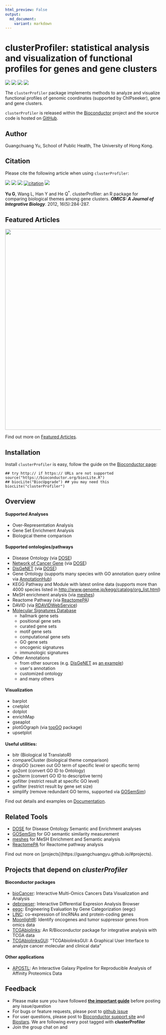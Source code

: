 ```yaml
---
html_preview: False
output:
  md_document:
    variant: markdown
---
```


clusterProfiler: statistical analysis and visualization of functional profiles for genes and gene clusters
==========================================================================================================

<!-- AddToAny BEGIN -->
<div class="a2a_kit a2a_kit_size_32 a2a_default_style">

<a class="a2a_dd" href="//www.addtoany.com/share"></a>
<a class="a2a_button_facebook"></a> <a class="a2a_button_twitter"></a>
<a class="a2a_button_google_plus"></a>
<a class="a2a_button_pinterest"></a> <a class="a2a_button_reddit"></a>
<a class="a2a_button_sina_weibo"></a> <a class="a2a_button_wechat"></a>
<a class="a2a_button_douban"></a>

</div>

<script async src="//static.addtoany.com/menu/page.js"></script>
<!-- AddToAny END -->
<link rel="stylesheet" href="https://guangchuangyu.github.io/css/font-awesome.min.css">
<link rel="stylesheet" href="https://guangchuangyu.github.io/css/academicons.min.css">

[![](https://img.shields.io/badge/release%20version-3.2.14-blue.svg?style=flat)](https://bioconductor.org/packages/clusterProfiler)
[![](https://img.shields.io/badge/devel%20version-3.3.6-blue.svg?style=flat)](https://github.com/guangchuangyu/clusterProfiler)
[![](https://img.shields.io/badge/download-37865/total-blue.svg?style=flat)](https://bioconductor.org/packages/stats/bioc/clusterProfiler)
[![](https://img.shields.io/badge/download-2557/month-blue.svg?style=flat)](https://bioconductor.org/packages/stats/bioc/clusterProfiler)

The `clusterProfiler` package implements methods to analyze and
visualize functional profiles of genomic coordinates (supported by
ChIPseeker), gene and gene clusters.

`clusterProfiler` is released within the
[Bioconductor](https://bioconductor.org/packages/clusterProfiler)
project and the source code is hosted on
<a href="https://github.com/GuangchuangYu/clusterProfiler"><i class="fa fa-github fa-lg"></i>
GitHub</a>.

<i class="fa fa-user"></i> Author
---------------------------------

Guangchuang Yu, School of Public Health, The University of Hong Kong.

<a href="https://twitter.com/guangchuangyu"><i class="fa fa-twitter fa-3x"></i></a>
<a href="https://guangchuangyu.github.io/blog_images/biobabble.jpg"><i class="fa fa-wechat fa-3x"></i></a>
<a href="https://www.ncbi.nlm.nih.gov/pubmed/?term=Guangchuang+Yu[Author+-+Full]"><i class="ai ai-pubmed ai-3x"></i></a>
<a href="https://scholar.google.com.hk/citations?user=DO5oG40AAAAJ&hl=en"><i class="ai ai-google-scholar ai-3x"></i></a>
<a href="https://orcid.org/0000-0002-6485-8781"><i class="ai ai-orcid ai-3x"></i></a>
<a href="https://impactstory.org/u/0000-0002-6485-8781"><i class="ai ai-impactstory ai-3x"></i></a>

<i class="fa fa-book"></i> Citation
-----------------------------------

Please cite the following article when using `clusterProfiler`:

[![](https://img.shields.io/badge/doi-10.1089/omi.2011.0118-blue.svg?style=flat)](http://dx.doi.org/10.1089/omi.2011.0118)
[![](https://img.shields.io/badge/Altmetric-22-blue.svg?style=flat)](https://www.altmetric.com/details/681089)
[![](https://img.shields.io/badge/2nd%20most%20cited%20paper-in%20OMICS-blue.svg?style=flat)](http://online.liebertpub.com/action/showMostCitedArticles?journalCode=omi)
[![citation](https://img.shields.io/badge/cited%20by-183-blue.svg?style=flat)](https://scholar.google.com.hk/scholar?oi=bibs&hl=en&cites=2349076811020942117)
[![](https://img.shields.io/badge/ESI-Highly%20Cited%20Paper-blue.svg?style=flat)](http://apps.webofknowledge.com/InboundService.do?mode=FullRecord&customersID=RID&IsProductCode=Yes&product=WOS&Init=Yes&Func=Frame&DestFail=http%3A%2F%2Fwww.webofknowledge.com&action=retrieve&SrcApp=RID&SrcAuth=RID&SID=Y2CXu6nry8nDQZcUy1w&UT=WOS%3A000303653300007)

**Yu G**, Wang L, Han Y and He Q<sup>\*</sup>. clusterProfiler: an R
package for comparing biological themes among gene clusters. ***OMICS: A
Journal of Integrative Biology***. 2012, 16(5):284-287.

<i class="fa fa-pencil"></i> Featured Articles
----------------------------------------------

<img src="https://guangchuangyu.github.io/featured_img/clusterProfiler/elife-02077-fig5-v1.jpg" width="650">

<i class="fa fa-hand-o-right"></i> Find out more on
<i class="fa fa-pencil"></i> [Featured
Articles](https://guangchuangyu.github.io/clusterProfiler/featuredArticles/).

<i class="fa fa-download"></i> Installation
-------------------------------------------

Install `clusterProfiler` is easy, follow the guide on the [Bioconductor
page](https://bioconductor.org/packages/clusterProfiler/):

``` {.r}
## try http:// if https:// URLs are not supported
source("https://bioconductor.org/biocLite.R")
## biocLite("BiocUpgrade") ## you may need this
biocLite("clusterProfiler")
```

<i class="fa fa-cogs"></i> Overview
-----------------------------------

#### <i class="fa fa-angle-double-right"></i> Supported Analyses

-   Over-Representation Analysis
-   Gene Set Enrichment Analysis
-   Biological theme comparison

#### <i class="fa fa-angle-double-right"></i> Supported ontologies/pathways

-   Disease Ontology (via
    [DOSE](https://www.bioconductor.org/packages/DOSE))
-   [Network of Cancer Gene](http://ncg.kcl.ac.uk/) (via
    [DOSE](https://www.bioconductor.org/packages/DOSE))
-   [DisGeNET](http://www.disgenet.org/web/DisGeNET/menu/home) (via
    [DOSE](https://www.bioconductor.org/packages/DOSE))
-   Gene Ontology (supports many species with GO annotation query online
    via
    [AnnotationHub](https://bioconductor.org/packages/AnnotationHub/))
-   KEGG Pathway and Module with latest online data (supports more than
    4000 species listed in
    <http://www.genome.jp/kegg/catalog/org_list.html>)
-   MeSH enrichment analysis (via
    [meshes](https://www.bioconductor.org/packages/meshes))
-   Reactome Pathway (via
    [ReactomePA](https://www.bioconductor.org/packages/ReactomePA))
-   DAVID (via
    [RDAVIDWebService](https://www.bioconductor.org/packages/RDAVIDWebService))
-   [Molecular Signatures
    Database](http://software.broadinstitute.org/gsea/msigdb)
    -   hallmark gene sets
    -   positional gene sets
    -   curated gene sets
    -   motif gene sets
    -   computational gene sets
    -   GO gene sets
    -   oncogenic signatures
    -   immunologic signatures
-   Other Annotations
    -   from other sources (e.g.
        [DisGeNET](http://www.disgenet.org/web/DisGeNET/menu/home) as
        [an
        example](https://guangchuangyu.github.io/2015/05/use-clusterprofiler-as-an-universal-enrichment-analysis-tool/))
    -   user's annotation
    -   customized ontology
    -   and many others

#### <i class="fa fa-angle-double-right"></i> Visualization

-   barplot
-   cnetplot
-   dotplot
-   enrichMap
-   gseaplot
-   plotGOgraph (via
    [topGO](https://www.bioconductor.org/packages/topGO) package)
-   upsetplot

#### <i class="fa fa-angle-double-right"></i> Useful utilities:

-   bitr (Biological Id TranslatoR)
-   compareCluster (biological theme comparison)
-   dropGO (screen out GO term of specific level or specific term)
-   go2ont (convert GO ID to Ontology)
-   go2term (convert GO ID to descriptive term)
-   gofilter (restrict result at specific GO level)
-   gsfilter (restrict result by gene set size)
-   simplify (remove redundant GO terms, supported via
    [GOSemSim](https://www.bioconductor.org/packages/GOSemSim))

<i class="fa fa-hand-o-right"></i> Find out details and examples on
<i class="fa fa-book"></i>
[Documentation](https://guangchuangyu.github.io/clusterProfiler/documentation/).

<i class="fa fa-wrench"></i> Related Tools
------------------------------------------

<ul class="fa-ul">
    <li><i class="fa-li fa fa-angle-double-right"></i><a href="https://guangchuangyu.github.io/DOSE">DOSE</a> for Disease Ontology Semantic and Enrichment analyses</li>
    <li><i class="fa-li fa fa-angle-double-right"></i><a href="https://guangchuangyu.github.io/GOSemSim">GOSemSim</a> for GO semantic similarity measurement</li>
    <li><i class="fa-li fa fa-angle-double-right"></i><a href="https://guangchuangyu.github.io/meshes">meshes</a> for MeSH Enrichment and Semantic analysis</li>
    <li><i class="fa-li fa fa-angle-double-right"></i><a href="https://guangchuangyu.github.io/ReactomePA">ReactomePA</a> for Reactome pathway analysis</li>

</ul>
<i class="fa fa-hand-o-right"></i> Find out more on
[projects](https://guangchuangyu.github.io/#projects).

<i class="fa fa-code-fork"></i> Projects that depend on *clusterProfiler*
-------------------------------------------------------------------------

#### <i class="fa fa-angle-double-right"></i> Bioconductor packages

-   [bioCancer](https://www.bioconductor.org/packages/bioCancer):
    Interactive Multi-Omics Cancers Data Visualization and Analysis
-   [debrowser](https://www.bioconductor.org/packages/debrowser):
    Interactive Differential Expresion Analysis Browser
-   [eegc](https://www.bioconductor.org/packages/eegc): Engineering
    Evaluation by Gene Categorization (eegc)
-   [LINC](https://www.bioconductor.org/packages/LINC): co-expression of
    lincRNAs and protein-coding genes
-   [MoonlightR](https://www.bioconductor.org/packages/MoonlightR):
    Identify oncogenes and tumor suppressor genes from omics data
-   [TCGAbiolinks](https://www.bioconductor.org/packages/TCGAbiolinks):
    An R/Bioconductor package for integrative analysis with TCGA data
-   [TCGAbiolinksGUI](https://www.bioconductor.org/packages/TCGAbiolinksGUI):
    "TCGAbiolinksGUI: A Graphical User Interface to analyze cancer
    molecular and clinical data"

#### <i class="fa fa-angle-double-right"></i> Other applications

-   [APOSTL](https://github.com/bornea/APOSTL): An Interactive Galaxy
    Pipeline for Reproducible Analysis of Affinity Proteomics Data

<i class="fa fa-comment"></i> Feedback
--------------------------------------

<ul class="fa-ul">
    <li><i class="fa-li fa fa-hand-o-right"></i> Please make sure you have followed <a href="https://guangchuangyu.github.io/2016/07/how-to-bug-author/"><strong>the important guide</strong></a> before posting any issue/question</li>
    <li><i class="fa-li fa fa-bug"></i> For bugs or feature requests, please post to <i class="fa fa-github-alt"></i> <a href="https://github.com/GuangchuangYu/clusterProfiler/issues">github issue</a></li>
    <li><i class="fa-li fa fa-support"></i>  For user questions, please post to <a href="https://support.bioconductor.org/">Bioconductor support site</a> and <a href="https://www.biostars.org/">Biostars</a>. We are following every post tagged with <strong>clusterProfiler</strong></li>
    <li><i class="fa-li fa fa-commenting"></i> Join the group chat on <a href="https://twitter.com/hashtag/clusterProfiler"><i class="fa fa-twitter fa-lg"></i></a> and <a href="http://huati.weibo.com/k/clusterProfiler"><i class="fa fa-weibo fa-lg"></i></a></li>

</ul>
